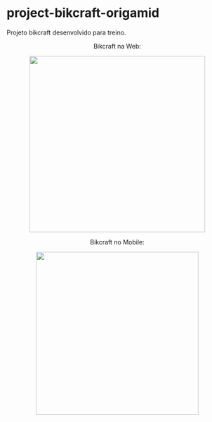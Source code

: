 # project-bikcraft-origamid

Projeto bikcraft desenvolvido para treino.

<p align="center">Bikcraft na Web:</p>
<p align = "center">
  <img src="https://cdn.discordapp.com/attachments/866782464009699348/1006615563080040608/bikcraft.png" height="400px">
</p>

<p align="center">Bikcraft no Mobile:</p>
<p align = "center">
  <img src="https://cdn.discordapp.com/attachments/866782464009699348/1006615563507867708/bikcraft-mobile.png" height="370px">
</p>
